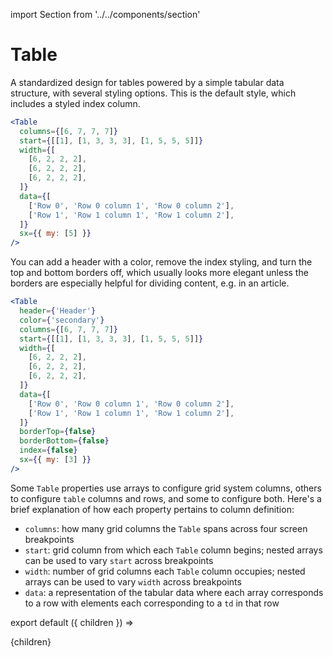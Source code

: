 import Section from '../../components/section'

# Table

A standardized design for tables powered by a simple tabular data structure, with several styling options. This is the default style, which includes a styled index column.

```jsx live
<Table
  columns={[6, 7, 7, 7]}
  start={[[1], [1, 3, 3, 3], [1, 5, 5, 5]]}
  width={[
    [6, 2, 2, 2],
    [6, 2, 2, 2],
    [6, 2, 2, 2],
  ]}
  data={[
    ['Row 0', 'Row 0 column 1', 'Row 0 column 2'],
    ['Row 1', 'Row 1 column 1', 'Row 1 column 2'],
  ]}
  sx={{ my: [5] }}
/>
```

You can add a header with a color, remove the index styling, and turn the top and bottom borders off, which usually looks more elegant unless the borders are especially helpful for dividing content, e.g. in an article.

```jsx live
<Table
  header={'Header'}
  color={'secondary'}
  columns={[6, 7, 7, 7]}
  start={[[1], [1, 3, 3, 3], [1, 5, 5, 5]]}
  width={[
    [6, 2, 2, 2],
    [6, 2, 2, 2],
    [6, 2, 2, 2],
  ]}
  data={[
    ['Row 0', 'Row 0 column 1', 'Row 0 column 2'],
    ['Row 1', 'Row 1 column 1', 'Row 1 column 2'],
  ]}
  borderTop={false}
  borderBottom={false}
  index={false}
  sx={{ my: [3] }}
/>
```

Some `Table` properties use arrays to configure grid system columns, others to configure `table` columns and rows, and some to configure both. Here's a brief explanation of how each property pertains to column definition:

- `columns`: how many grid columns the `Table` spans across four screen breakpoints
- `start`: grid column from which each `Table` column begins; nested arrays can be used to vary `start` across breakpoints
- `width`: number of grid columns each `Table` column occupies; nested arrays can be used to vary `width` across breakpoints
- `data`: a representation of the tabular data where each array corresponds to a row with elements each corresponding to a `td` in that row

export default ({ children }) => <Section name='table'>{children}</Section>
